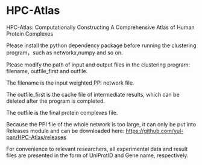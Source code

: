 # HPC-Atlas

HPC-Atlas: Computationally Constructing A Comprehensive Atlas of Human Protein Complexes

Please install the python dependency package before running the clustering program，such as networkx,numpy and so on.

Please modify the path of input and output files in the clustering program: filename, outfile_first and outfile.

The filename is the input weighted PPI network file.

The outfile_first is the cache file of intermediate results, which can be deleted after the program is completed.

The outfile is the final protein complexes file.

Because the PPI file of the whole network is too large, it can only be put into Releases  module and can be downloaded here: https://github.com/yul-pan/HPC-Atlas/releases

For convenience to relevant researchers, all experimental data and result files are presented in the form of UniProtID and Gene name, respectively.




